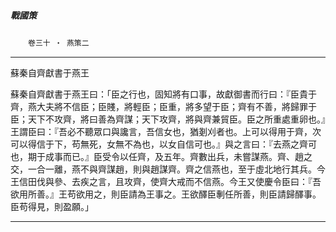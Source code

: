 

##### 戰國策
　　`卷三十 ‧ 燕策二`

* * *

蘇秦自齊獻書于燕王

蘇秦自齊獻書于燕王曰：「臣之行也，固知將有口事，故獻御書而行曰：『臣貴于齊，燕大夫將不信臣；臣賤，將輕臣；臣重，將多望于臣；齊有不善，將歸罪于臣；天下不攻齊，將曰善為齊謀；天下攻齊，將與齊兼貿臣。臣之所重處重卵也。』王謂臣曰：『吾必不聽眾口與讒言，吾信女也，猶剗刈者也。上可以得用于齊，次可以得信于下，苟無死，女無不為也，以女自信可也。』與之言曰：『去燕之齊可也，期于成事而已。』臣受令以任齊，及五年。齊數出兵，未嘗謀燕。齊、趙之交，一合一離，燕不與齊謀趙，則與趙謀齊。齊之信燕也，至于虛北地行其兵。今王信田伐與參、去疾之言，且攻齊，使齊大戒而不信燕。今王又使慶令臣曰：『吾欲用所善。』王苟欲用之，則臣請為王事之。王欲醳臣剸任所善，則臣請歸醳事。臣苟得見，則盈願。」

* * *

